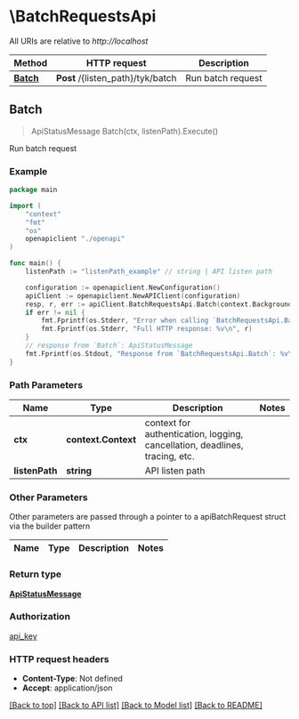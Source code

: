 # \BatchRequestsApi

All URIs are relative to *http://localhost*

Method | HTTP request | Description
------------- | ------------- | -------------
[**Batch**](BatchRequestsApi.md#Batch) | **Post** /{listen_path}/tyk/batch | Run batch request



## Batch

> ApiStatusMessage Batch(ctx, listenPath).Execute()

Run batch request

### Example

```go
package main

import (
    "context"
    "fmt"
    "os"
    openapiclient "./openapi"
)

func main() {
    listenPath := "listenPath_example" // string | API listen path

    configuration := openapiclient.NewConfiguration()
    apiClient := openapiclient.NewAPIClient(configuration)
    resp, r, err := apiClient.BatchRequestsApi.Batch(context.Background(), listenPath).Execute()
    if err != nil {
        fmt.Fprintf(os.Stderr, "Error when calling `BatchRequestsApi.Batch``: %v\n", err)
        fmt.Fprintf(os.Stderr, "Full HTTP response: %v\n", r)
    }
    // response from `Batch`: ApiStatusMessage
    fmt.Fprintf(os.Stdout, "Response from `BatchRequestsApi.Batch`: %v\n", resp)
}
```

### Path Parameters


Name | Type | Description  | Notes
------------- | ------------- | ------------- | -------------
**ctx** | **context.Context** | context for authentication, logging, cancellation, deadlines, tracing, etc.
**listenPath** | **string** | API listen path | 

### Other Parameters

Other parameters are passed through a pointer to a apiBatchRequest struct via the builder pattern


Name | Type | Description  | Notes
------------- | ------------- | ------------- | -------------


### Return type

[**ApiStatusMessage**](ApiStatusMessage.md)

### Authorization

[api_key](../README.md#api_key)

### HTTP request headers

- **Content-Type**: Not defined
- **Accept**: application/json

[[Back to top]](#) [[Back to API list]](../README.md#documentation-for-api-endpoints)
[[Back to Model list]](../README.md#documentation-for-models)
[[Back to README]](../README.md)

